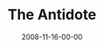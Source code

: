 ---
layout: message
category: message
series: "GIMME GIMME"
title: "The Antidote"
date: 2008-11-16-00-00
message_id: 534
audio-description: "The antidote to an attitude of entitlement is the discipline of gratitude. In this talk, Brian Tome discusses how we can build disciplined gratitude into our lives."
audio: "http://s3.amazonaws.com/crossroadsaudiomessages/GIMMEGIMME3.mp3"
audio-title: "GIMME GIMME&#58; The Antidote"
audio-duration: "36:07"
notes-description: " "
notes: "http://www.crossroads.net/players/media/hq/SN_11_14-15_08.pdf "
notes-title: "GIMME GIMME&#58; The Antidote (Study Notes)"
program-description: ""
program: "http://www.crossroads.net/players/media/hq/1115_16Program.pdf"
program-title: "GIMME GIMME: The Antidote (Program)"
video-description: "The antidote to an attitude of entitlement is the discipline of gratitude. In this talk, Brian Tome discusses how we can build disciplined gratitude into our lives."
video-title: "GIMME GIMME&#58; The Antidote"
video: "https://s3.amazonaws.com/crossroadsvideomessages/GIMMEGIMME3.mp4"
video-poster: "https://www.crossroads.net/uploadedfiles/GIMMEGIMME3-still.jpg"
---
